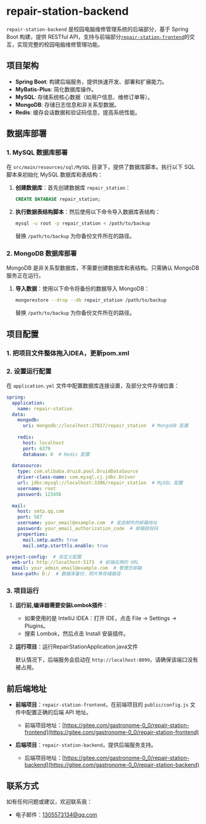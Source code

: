 # repair-station-backend

`repair-station-backend` 是校园电脑维修管理系统的后端部分，基于 Spring Boot 构建，提供 RESTful API，支持与前端部分[`repair-station-frontend`](https://gitee.com/gastronome-0_0/repair-station-frontend)的交互，实现完整的校园电脑维修管理功能。

## 项目架构

- **Spring Boot**: 构建后端服务，提供快速开发、部署和扩展能力。
- **MyBatis-Plus**: 简化数据库操作。
- **MySQL**: 存储系统核心数据（如用户信息、维修订单等）。
- **MongoDB**: 存储日志信息和非关系型数据。
- **Redis**: 缓存会话数据和验证码信息，提高系统性能。

## 数据库部署

### 1. MySQL 数据库部署

在 `src/main/resources/sql/MySQL` 目录下，提供了数据库脚本。执行以下 SQL 脚本来初始化 MySQL 数据库和表结构：

1. **创建数据库**：首先创建数据库 `repair_station`：

   ```sql
   CREATE DATABASE repair_station;
   ```

2. **执行数据表结构脚本**：然后使用以下命令导入数据库表结构：

   ```sh
   mysql -u root -p repair_station < /path/to/backup
   ```

   替换 `/path/to/backup` 为你备份文件所在的路径。

### 2. MongoDB 数据库部署

MongoDB 是非关系型数据库，不需要创建数据库和表结构。只需确认 MongoDB 服务正在运行。

1. **导入数据**：使用以下命令将备份的数据导入 MongoDB：

   ```sh
   mongorestore --drop --db repair_station /path/to/backup
   ```

   替换 `/path/to/backup` 为你备份文件所在的路径。

## 项目配置
### 1. 把项目文件整体拖入IDEA，更新pom.xml

### 2. 设置运行配置

在 `application.yml` 文件中配置数据库连接设置，及部分文件存储位置：

```yaml
spring:
  application:
    name: repair-station
  data:
    mongodb:
      uri: mongodb://localhost:27017/repair_station  # MongoDB 配置
      
    redis:
      host: localhost
      port: 6379
      database: 0  # Redis 配置
      
  datasource:
    type: com.alibaba.druid.pool.DruidDataSource
    driver-class-name: com.mysql.cj.jdbc.Driver
    url: jdbc:mysql://localhost:3306/repair_station  # MySQL 配置
    username: root
    password: 123456
    
  mail:
    host: smtp.qq.com
    port: 587
    username: your_email@example.com  # 发送邮件的邮箱地址
    password: your_email_authorization_code  # 邮箱授权码
    properties:
      mail.smtp.auth: true
      mail.smtp.starttls.enable: true

project-config:  # 自定义配置
  web-url: http://localhost:5173  # 前端应用的 URL
  email: your_admin_email@example.com  # 管理员邮箱
  base-path: D:/  # 数据库备份、照片等存储路径
```

### 3. 项目运行
 
1. **运行前,编译器需要安装Lombok插件**：
   - 如果使用的是 IntelliJ IDEA：打开 IDE，点击 File -> Settings -> Plugins。
   - 搜索 Lombok，然后点击 Install 安装插件。

2. **运行项目**：运行RepairStationApplication.java文件

   默认情况下，后端服务会启动在 `http://localhost:8099`，请确保该端口没有被占用。

## 前后端地址

- **前端项目**：`repair-station-frontend`，在前端项目的 `public/config.js` 文件中配置正确的后端 API 地址。
    - 前端项目地址：[https://gitee.com/gastronome-0_0/repair-station-frontend](https://gitee.com/gastronome-0_0/repair-station-frontend)

- **后端项目**：`repair-station-backend`，提供后端服务支持。
    - 后端项目地址：[https://gitee.com/gastronome-0_0/repair-station-backend](https://gitee.com/gastronome-0_0/repair-station-backend)

## 联系方式

如有任何问题或建议，欢迎联系我：

- 电子邮件：[1305573134@qq.com](mailto:1305573134@qq.com)
